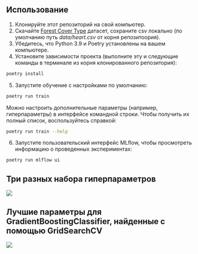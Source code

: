 
## Использование
1. Клонируйте этот репозиторий на свой компьютер.
2. Скачайте [Forest Cover Type](https://www.kaggle.com/datasets/johnsmith88/heart-disease-dataset) датасет, сохраните csv локально (по умолчанию путь *data/heart.csv* от корня репозитоория).
3. Убедитесь, что Python 3.9 и Poetry установлены на вашем компьютере.
4. Установите зависимости проекта (выполните эту и следующие команды в терминале из корня клонированного репозитория):
```sh
poetry install
```
5. Запустите обучение с настройками по умолчанию:
```sh
poetry run train
```
Можно настроить дополнительные параметры (например, гиперпараметры) в интерфейсе командной строки. Чтобы получить их полный список, воспользуйтесь справкой:
```sh
poetry run train --help
```
6. Запустите пользовательский интерфейс MLflow, чтобы просмотреть информацию о проведенных экспериментах:
```sh
poetry run mlflow ui
```

## Три разных набора гиперпараметров 
![](https://github.com/KuncevichAleksandr/trees_ml/blob/main/three_hyperparameters.png)

## Лучшие параметры для GradientBoostingClassifier, найденные с помощью GridSearchCV
![](https://github.com/KuncevichAleksandr/trees_ml/blob/main/gbc_best_params.png)